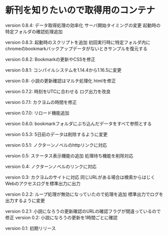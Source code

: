 # 新刊を知りたいので取得用のコンテナ
version 0.8.4:
データ取得処理の効率化
サーバ開始タイミングの変更
起動時の特定フォルダの確認処理追加

version 0.8.3:
起動時のスクリプトを追加
初回実行時に特定フォルダ内にchromeのbookmarkバックアップデータがないときサンプルを復元する

version 0.8.2:
Bookmarkの更新やCSSを修正

version 0.8.1:
コンパイルシステムを1.14.4から1.16.5に変更

version 0.8:
小説の更新確認はマルチ処理化
htmlを修正

version 0.7.2:
時刻をUTCに合わせる
ログ出力を改良

version 0.7.1:
カクヨムの時間を修正

version 0.7.0:
リロード機能追加

version 0.6.0:
bookmarkフォルダにぶち込んだデータをすべて参照とする

version 0.5.3:
5日前のデータは削除するように変更

version 0.5.1:
ノクターンノベルのhttpリンクに対応

version 0.5:
ステータス表示機能の追加
処理待ち機能を削除対応

version 0.4:
ノクターンノベルのリンクに対応

version 0.3:
カクヨムのサイトに対応
同じURLがある場合は検索からはじく
Webのアクセスログを標準出力に出力

version 0.2.2:
ループ処理が無効になっていたので処理を追加
標準出力でログを出力するように変更

version 0.2.1:
小説になろうの更新確認のURLの確認フラグが間違っているので修正
version 0.2:
小説になろうの更新を1時間ごとに確認

version 0.1:
初期リリース
